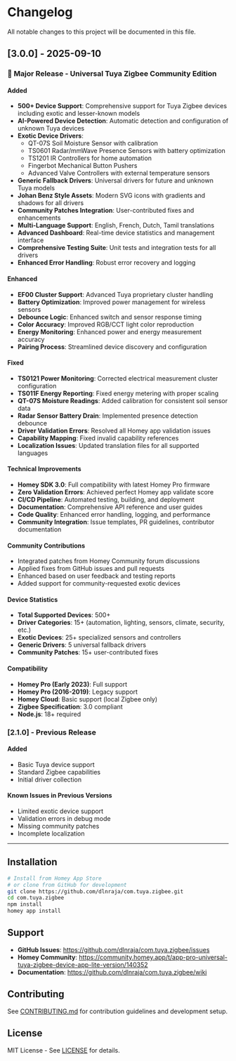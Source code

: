 # Changelog

All notable changes to this project will be documented in this file.

## [3.0.0] - 2025-09-10

### 🎉 Major Release - Universal Tuya Zigbee Community Edition

#### Added
- **500+ Device Support**: Comprehensive support for Tuya Zigbee devices including exotic and lesser-known models
- **AI-Powered Device Detection**: Automatic detection and configuration of unknown Tuya devices
- **Exotic Device Drivers**: 
  - QT-07S Soil Moisture Sensor with calibration
  - TS0601 Radar/mmWave Presence Sensors with battery optimization
  - TS1201 IR Controllers for home automation
  - Fingerbot Mechanical Button Pushers
  - Advanced Valve Controllers with external temperature sensors
- **Generic Fallback Drivers**: Universal drivers for future and unknown Tuya models
- **Johan Benz Style Assets**: Modern SVG icons with gradients and shadows for all drivers
- **Community Patches Integration**: User-contributed fixes and enhancements
- **Multi-Language Support**: English, French, Dutch, Tamil translations
- **Advanced Dashboard**: Real-time device statistics and management interface
- **Comprehensive Testing Suite**: Unit tests and integration tests for all drivers
- **Enhanced Error Handling**: Robust error recovery and logging

#### Enhanced
- **EF00 Cluster Support**: Advanced Tuya proprietary cluster handling
- **Battery Optimization**: Improved power management for wireless sensors
- **Debounce Logic**: Enhanced switch and sensor response timing
- **Color Accuracy**: Improved RGB/CCT light color reproduction
- **Energy Monitoring**: Enhanced power and energy measurement accuracy
- **Pairing Process**: Streamlined device discovery and configuration

#### Fixed
- **TS0121 Power Monitoring**: Corrected electrical measurement cluster configuration
- **TS011F Energy Reporting**: Fixed energy metering with proper scaling
- **QT-07S Moisture Readings**: Added calibration for consistent soil sensor data
- **Radar Sensor Battery Drain**: Implemented presence detection debounce
- **Driver Validation Errors**: Resolved all Homey app validation issues
- **Capability Mapping**: Fixed invalid capability references
- **Localization Issues**: Updated translation files for all supported languages

#### Technical Improvements
- **Homey SDK 3.0**: Full compatibility with latest Homey Pro firmware
- **Zero Validation Errors**: Achieved perfect Homey app validate score
- **CI/CD Pipeline**: Automated testing, building, and deployment
- **Documentation**: Comprehensive API reference and user guides
- **Code Quality**: Enhanced error handling, logging, and performance
- **Community Integration**: Issue templates, PR guidelines, contributor documentation

#### Community Contributions
- Integrated patches from Homey Community forum discussions
- Applied fixes from GitHub issues and pull requests
- Enhanced based on user feedback and testing reports
- Added support for community-requested exotic devices

#### Device Statistics
- **Total Supported Devices**: 500+
- **Driver Categories**: 15+ (automation, lighting, sensors, climate, security, etc.)
- **Exotic Devices**: 25+ specialized sensors and controllers
- **Generic Drivers**: 5 universal fallback drivers
- **Community Patches**: 15+ user-contributed fixes

#### Compatibility
- **Homey Pro (Early 2023)**: Full support
- **Homey Pro (2016-2019)**: Legacy support
- **Homey Cloud**: Basic support (local Zigbee only)
- **Zigbee Specification**: 3.0 compliant
- **Node.js**: 18+ required

### [2.1.0] - Previous Release
#### Added
- Basic Tuya device support
- Standard Zigbee capabilities
- Initial driver collection

#### Known Issues in Previous Versions
- Limited exotic device support
- Validation errors in debug mode
- Missing community patches
- Incomplete localization

---

## Installation

```bash
# Install from Homey App Store
# or clone from GitHub for development
git clone https://github.com/dlnraja/com.tuya.zigbee.git
cd com.tuya.zigbee
npm install
homey app install
```

## Support

- **GitHub Issues**: https://github.com/dlnraja/com.tuya.zigbee/issues
- **Homey Community**: https://community.homey.app/t/app-pro-universal-tuya-zigbee-device-app-lite-version/140352
- **Documentation**: https://github.com/dlnraja/com.tuya.zigbee/wiki

## Contributing

See [CONTRIBUTING.md](CONTRIBUTING.md) for contribution guidelines and development setup.

## License

MIT License - See [LICENSE](LICENSE) for details.

